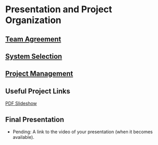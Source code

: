 # Presentation and Project Organization


## [Team Agreement](https://docs.google.com/document/d/1afH_hwHFZECoSqV8J7Mo8QEcBJAb28zoJ_1K0OOuRqI/edit?usp=sharing)

## [System Selection](https://docs.google.com/document/d/1w6O1usiMoXL4L6Syvn4fMKXDkswvMJ42MZVk1OKi06w/edit?usp=sharing)

## [Project Management](https://github.com/orgs/GSD-Solutions-Group/projects/1)



## Useful Project Links

 [PDF Slideshow](https://docs.google.com/presentation/d/1gVc_nkra82Bn7EO7U6zKsh6Fq2kVNyzXFyEvqVO5NTo/edit?usp=sharing)

## Final Presentation

 * Pending: A link to the video of your presentation (when it becomes available).
 
